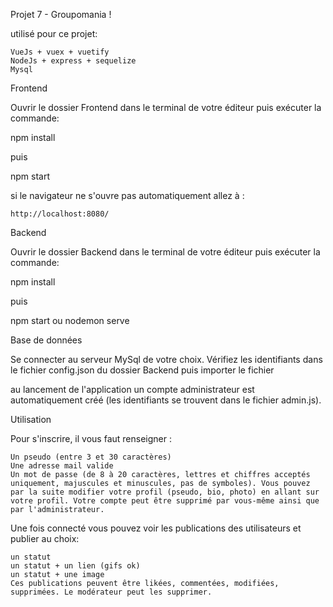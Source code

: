 Projet 7 - Groupomania !

utilisé pour ce projet:

    VueJs + vuex + vuetify
    NodeJs + express + sequelize
    Mysql

Frontend

Ouvrir le dossier Frontend dans le terminal de votre éditeur puis exécuter la commande:

npm install

puis

npm start

si le navigateur ne s'ouvre pas automatiquement allez à :

    http://localhost:8080/

Backend

Ouvrir le dossier Backend dans le terminal de votre éditeur puis exécuter la commande:

npm install

puis

npm start ou nodemon serve

Base de données

Se connecter au serveur MySql de votre choix. Vérifiez les identifiants dans le fichier config.json du dossier Backend puis importer le fichier 

 au lancement de l'application un compte administrateur est automatiquement créé (les identifiants se trouvent dans le fichier admin.js).


Utilisation

Pour s'inscrire, il vous faut renseigner :

    Un pseudo (entre 3 et 30 caractères)
    Une adresse mail valide
    Un mot de passe (de 8 à 20 caractères, lettres et chiffres acceptés uniquement, majuscules et minuscules, pas de symboles). Vous pouvez par la suite modifier votre profil (pseudo, bio, photo) en allant sur votre profil. Votre compte peut être supprimé par vous-même ainsi que par l'administrateur.

Une fois connecté vous pouvez voir les publications des utilisateurs et publier au choix:

    un statut
    un statut + un lien (gifs ok)
    un statut + une image 
    Ces publications peuvent être likées, commentées, modifiées, supprimées. Le modérateur peut les supprimer.

